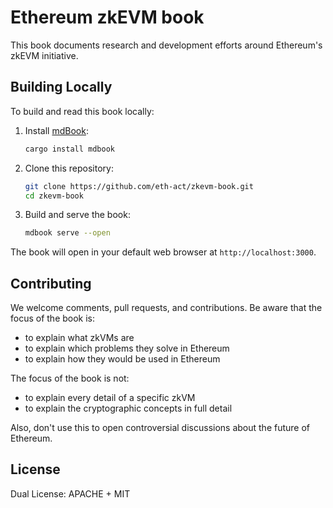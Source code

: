 # Ethereum zkEVM book

This book documents research and development efforts around Ethereum's zkEVM initiative.

## Building Locally

To build and read this book locally:

1. Install [mdBook](https://rust-lang.github.io/mdBook/):

    ```bash
    cargo install mdbook
    ```

2. Clone this repository:

    ```bash
    git clone https://github.com/eth-act/zkevm-book.git
    cd zkevm-book
    ```

3. Build and serve the book:

    ```bash
    mdbook serve --open
    ```

The book will open in your default web browser at `http://localhost:3000`.

## Contributing

We welcome comments, pull requests, and contributions.
Be aware that the focus of the book is:

- to explain what zkVMs are
- to explain which problems they solve in Ethereum
- to explain how they would be used in Ethereum

The focus of the book is not:

- to explain every detail of a specific zkVM
- to explain the cryptographic concepts in full detail

Also, don't use this to open controversial discussions about the future of Ethereum.

## License

Dual License: APACHE + MIT
